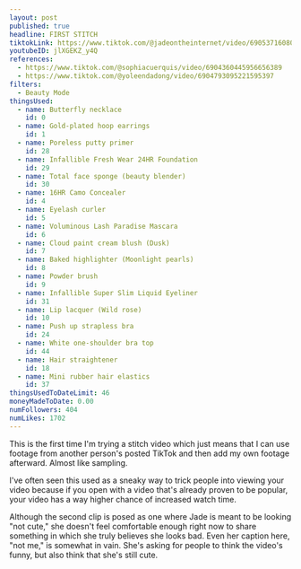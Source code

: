 ```yaml
---
layout: post
published: true
headline: FIRST STITCH
tiktokLink: https://www.tiktok.com/@jadeontheinternet/video/6905371608060267781
youtubeID: jlXGEKZ_y4Q
references:
  - https://www.tiktok.com/@sophiacuerquis/video/6904360445956656389
  - https://www.tiktok.com/@yoleendadong/video/6904793095221595397
filters:
  - Beauty Mode
thingsUsed:
  - name: Butterfly necklace
    id: 0
  - name: Gold-plated hoop earrings
    id: 1
  - name: Poreless putty primer
    id: 28
  - name: Infallible Fresh Wear 24HR Foundation
    id: 29
  - name: Total face sponge (beauty blender)
    id: 30
  - name: 16HR Camo Concealer
    id: 4
  - name: Eyelash curler
    id: 5
  - name: Voluminous Lash Paradise Mascara
    id: 6
  - name: Cloud paint cream blush (Dusk)
    id: 7
  - name: Baked highlighter (Moonlight pearls)
    id: 8
  - name: Powder brush
    id: 9
  - name: Infallible Super Slim Liquid Eyeliner
    id: 31
  - name: Lip lacquer (Wild rose)
    id: 10
  - name: Push up strapless bra
    id: 24
  - name: White one-shoulder bra top
    id: 44
  - name: Hair straightener
    id: 18
  - name: Mini rubber hair elastics
    id: 37
thingsUsedToDateLimit: 46
moneyMadeToDate: 0.00
numFollowers: 404
numLikes: 1702
---
```


This is the first time I'm trying a stitch video which just means that I can use footage from another person's posted TikTok and then add my own footage afterward. Almost like sampling.

I've often seen this used as a sneaky way to trick people into viewing your video because if you open with a video that's already proven to be popular, your video has a way higher chance of increased watch time.

Although the second clip is posed as one where Jade is meant to be looking "not cute," she doesn't feel comfortable enough right now to share something in which she truly believes she looks bad. Even her caption here, "not me," is somewhat in vain. She's asking for people to think the video's funny, but also think that she's still cute.
